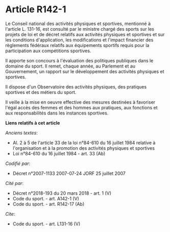 # Article R142-1

Le Conseil national des activités physiques et sportives, mentionné à l'article L. 131-16, est consulté par le ministre
chargé des sports sur les projets de loi et de décret relatifs aux activités physiques et sportives et sur les conditions
d'application, les modifications et l'impact financier des règlements fédéraux relatifs aux équipements sportifs requis pour
la participation aux compétitions sportives. 

Il apporte son concours à l'évaluation des politiques publiques dans le domaine du sport. Il remet, chaque année, au
Parlement et au Gouvernement, un rapport sur le développement des activités physiques et sportives. 

Il dispose d'un Observatoire des activités physiques, des pratiques sportives et des métiers du sport. 

Il veille à la mise en oeuvre effective des mesures destinées à favoriser l'égal accès des femmes et des hommes aux
pratiques, aux fonctions et aux responsabilités dans les instances sportives.

**Liens relatifs à cet article**

_Anciens textes_:

  - Al. 2 à 5 de l'article 33 de la loi n°84-610 du 16 juillet 1984 relative à l'organisation et à la promotion des activités physiques et sportives
  - Loi n°84-610 du 16 juillet 1984 - art. 33 (Ab)

_Codifié par_:

  - Décret n°2007-1133 2007-07-24 JORF 25 juillet 2007

_Cité par_:

  - Décret n°2018-193 du 20 mars 2018 - art. 1 (V)
  - Code du sport. - art. A142-1 (V)
  - Code du sport. - art. R142-17 (Ab)

_Cite_:

  - Code du sport. - art. L131-16 (V)
